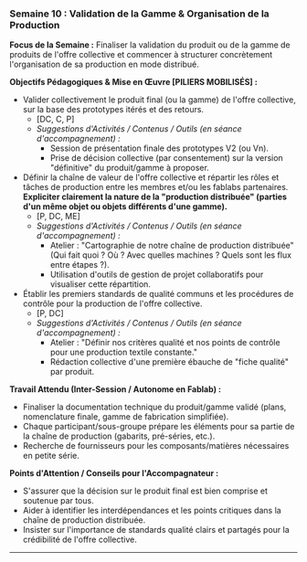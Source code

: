### Semaine 10 : Validation de la Gamme & Organisation de la Production

**Focus de la Semaine :** Finaliser la validation du produit ou de la gamme de produits de l'offre collective et commencer à structurer concrètement l'organisation de sa production en mode distribué.

**Objectifs Pédagogiques & Mise en Œuvre \[PILIERS MOBILISÉS\] :**

* Valider collectivement le produit final (ou la gamme) de l'offre collective, sur la base des prototypes itérés et des retours.  
  * \[DC, C, P\]  
  * *Suggestions d'Activités / Contenus / Outils (en séance d'accompagnement) :*  
    * Session de présentation finale des prototypes V2 (ou Vn).  
    * Prise de décision collective (par consentement) sur la version "définitive" du produit/gamme à proposer.  
* Définir la chaîne de valeur de l'offre collective et répartir les rôles et tâches de production entre les membres et/ou les fablabs partenaires. **Expliciter clairement la nature de la "production distribuée" (parties d'un même objet ou objets différents d'une gamme).**  
  * \[P, DC, ME\]  
  * *Suggestions d'Activités / Contenus / Outils (en séance d'accompagnement) :*  
    * Atelier : "Cartographie de notre chaîne de production distribuée" (Qui fait quoi ? Où ? Avec quelles machines ? Quels sont les flux entre étapes ?).  
    * Utilisation d'outils de gestion de projet collaboratifs pour visualiser cette répartition.  
* Établir les premiers standards de qualité communs et les procédures de contrôle pour la production de l'offre collective.  
  * \[P, DC\]  
  * *Suggestions d'Activités / Contenus / Outils (en séance d'accompagnement) :*  
    * Atelier : "Définir nos critères qualité et nos points de contrôle pour une production textile constante."  
    * Rédaction collective d'une première ébauche de "fiche qualité" par produit.

**Travail Attendu (Inter-Session / Autonome en Fablab) :**

* Finaliser la documentation technique du produit/gamme validé (plans, nomenclature finale, gamme de fabrication simplifiée).  
* Chaque participant/sous-groupe prépare les éléments pour sa partie de la chaîne de production (gabarits, pré-séries, etc.).  
* Recherche de fournisseurs pour les composants/matières nécessaires en petite série.

**Points d'Attention / Conseils pour l'Accompagnateur :**

* S'assurer que la décision sur le produit final est bien comprise et soutenue par tous.  
* Aider à identifier les interdépendances et les points critiques dans la chaîne de production distribuée.  
* Insister sur l'importance de standards qualité clairs et partagés pour la crédibilité de l'offre collective.

---

